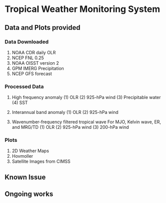 # Tropical Weather Monitoring System
 
 ## Data and Plots provided
 ### Data Downloaded
 1. NOAA CDR daily OLR 
 2. NCEP FNL 0.25
 3. NOAA OISST version 2
 4. GPM IMERG Precipitation
 5. NCEP GFS forecast

### Processed Data
1. High frequency anomaly
(1) OLR 
(2) 925-hPa wind 
(3) Precipitable water 
(4) SST 

2. Interannual band anomaly
(1) OLR 
(2) 925-hPa wind

3. Wavenumber-frequency filtered tropical wave 
For MJO, Kelvin wave, ER, and MRG/TD
(1) OLR
(2) 925-hPa wind
(3) 200-hPa wind

###  Plots
1. 2D Weather Maps
2. Hovmoller
3. Satellite Images from CIMSS

## Known Issue
## Ongoing works


